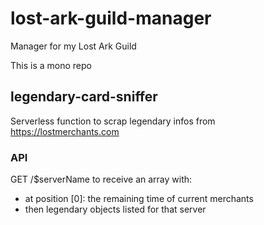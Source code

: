 # lost-ark-guild-manager
Manager for my Lost Ark Guild

This is a mono repo

## legendary-card-sniffer
Serverless function to scrap legendary infos from https://lostmerchants.com

### API
GET /$serverName to receive an array with:
- at position [0]: the remaining time of current merchants
- then legendary objects listed for that server